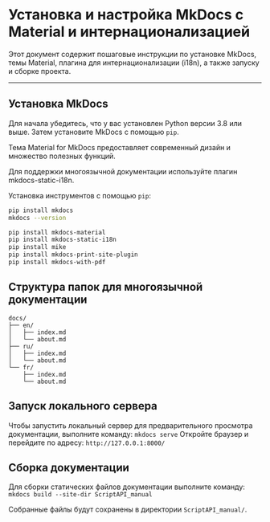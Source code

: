# Установка и настройка MkDocs с Material и интернационализацией

Этот документ содержит пошаговые инструкции по установке MkDocs, темы Material, плагина для интернационализации (i18n), а также запуску и сборке проекта.

---

## Установка MkDocs

Для начала убедитесь, что у вас установлен Python версии 3.8 или выше. Затем установите MkDocs с помощью `pip`.

Тема Material for MkDocs предоставляет современный дизайн и множество полезных функций.

Для поддержки многоязычной документации используйте плагин mkdocs-static-i18n.

Установка инструментов с помощью `pip`:
```bash
pip install mkdocs
mkdocs --version

pip install mkdocs-material
pip install mkdocs-static-i18n
pip install mike
pip install mkdocs-print-site-plugin
pip install mkdocs-with-pdf
```

## Структура папок для многоязычной документации 
    docs/
    ├── en/
    │   ├── index.md
    │   └── about.md
    ├── ru/
    │   ├── index.md
    │   └── about.md
    └── fr/
        ├── index.md
        └── about.md

## Запуск локального сервера 
Чтобы запустить локальный сервер для предварительного просмотра документации, выполните команду:
``` mkdocs serve ```
Откройте браузер и перейдите по адресу:  `http://127.0.0.1:8000/`

## Сборка документации
Для сборки статических файлов документации выполните команду: 
``` mkdocs build --site-dir ScriptAPI_manual```

Собранные файлы будут сохранены в директории `ScriptAPI_manual/`.
     